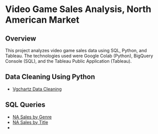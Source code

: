 #  Video Game Sales Analysis, North American Market

## Overview  
This project analyzes video game sales data using SQL, Python, and Tableau. The technologies used were Google Colab (Python), BigQuery Console (SQL), and the Tableau Public Application (Tableau).

###
## Data Cleaning Using Python
- [Vgchartz Data Cleaning](01_vgchartz_datacleaning.ipynb)

## SQL Queries 
- [NA Sales by Genre](sql/03_na_sales_by_genre.sql)
- [NA Sales by Title](sql/04_na_sales_by_titles.sql)
- 

